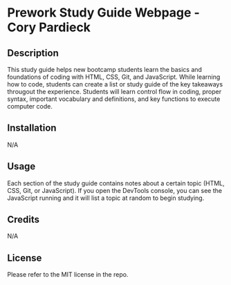 # Prework Study Guide Webpage - Cory Pardieck

## Description

This study guide helps new bootcamp students learn the basics and foundations of coding with HTML, CSS, Git, and JavaScript. While learning how to code, students can create a list or study guide of the key takeaways througout the experience. Students will learn control flow in coding, proper syntax, important vocabulary and definitions, and key functions to execute computer code.

## Installation

N/A

## Usage

Each section of the study guide contains notes about a certain topic (HTML, CSS, Git, or JavaScript). If you open the DevTools console, you can see the JavaScript running and it will list a topic at random to begin studying.

## Credits

N/A

## License

Please refer to the MIT license in the repo.